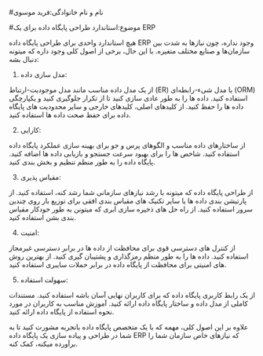 #نام و نام خانوادگی:فرید موسوی

#موضوع:استاندارد طراحی پایگاه داده برای یک ERP

هیچ استاندارد واحدی برای طراحی پایگاه داده ERP وجود نداره، چون نیازها به شدت بین سازمان‌ها و صنایع مختلف متغیره. با این حال، برخی از اصول کلی وجود داره که میتونه دنبال بشه:

1. مدل سازی داده:

از یک مدل داده مناسب مانند مدل موجودیت-ارتباط (ER) یا مدل شیء-رابطه‌ای (ORM) استفاده کنید.
داده ها را به طور عادی سازی کنید تا از تکرار جلوگیری کنید و یکپارچگی داده ها را حفظ کنید.
از کلیدهای اصلی، کلیدهای خارجی و سایر محدودیت های پایگاه داده برای حفظ صحت داده ها استفاده کنید.

2. کارایی:

از ساختارهای داده مناسب و الگوهای پرس و جو برای بهینه سازی عملکرد پایگاه داده استفاده کنید.
شاخص ها را برای بهبود سرعت جستجو و بازیابی داده ها اضافه کنید.
پایگاه داده را به طور منظم تنظیم و بخش بندی کنید.

3. مقیاس پذیری:
 
از طراحی پایگاه داده که میتونه با رشد نیازهای سازمانی شما رشد کنه، استفاده کنید.
از پارتیشن بندی داده ها یا سایر تکنیک های مقیاس بندی افقی برای توزیع بار روی چندین سرور استفاده کنید.
از راه حل های ذخیره سازی ابری که میتونن به طور خودکار مقیاس بندی بشن استفاده کنید.

4. امنیت:
 
از کنترل های دسترسی قوی برای محافظت از داده ها در برابر دسترسی غیرمجاز استفاده کنید.
داده ها را به طور منظم رمزگذاری و پشتیبان گیری کنید.
از بهترین روش های امنیتی برای محافظت از پایگاه داده در برابر حملات سایبری استفاده کنید.

5. سهولت استفاده:
 
از یک رابط کاربری پایگاه داده که برای کاربران نهایی آسان باشه استفاده کنید.
مستندات کاملی از مدل داده و ساختار پایگاه داده ارائه کنید.
آموزش مناسب به کاربران در مورد نحوه استفاده از پایگاه داده ارائه کنید.

علاوه بر این اصول کلی، مهمه که با یک متخصص پایگاه داده باتجربه مشورت کنید تا به شما در طراحی و پیاده سازی یک پایگاه داده ERP که نیازهای خاص سازمان شما را برآورده میکنه، کمک کنه.
